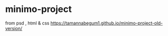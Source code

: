 # minimo-project
from psd , html &amp; css
https://tamannabegum1.github.io/minimo-project-old-version/
